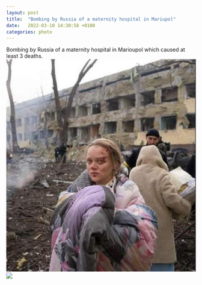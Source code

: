 ```yaml
---
layout: post
title:  "Bombing by Russia of a maternity hospital in Mariupol"
date:   2022-03-10 14:30:58 +0100
categories: photo
---
```


Bombing by Russia of a maternity hospital in Marioupol which caused at least 3 deaths.
<img src="./assets/images/FNhZzuWWYAIXYnD.jpeg">
<img src="./assets/images/maroupol.jpeg">

